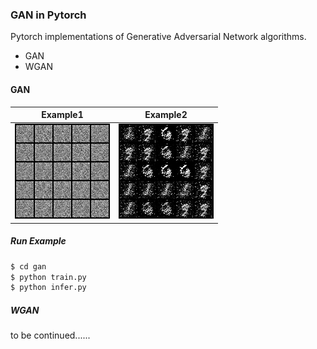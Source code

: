 ### GAN in Pytorch

Pytorch implementations of Generative Adversarial Network algorithms. 

* GAN
* WGAN



#### GAN

|             Example1             |             Example2             |
| :------------------------------: | :------------------------------: |
| ![mnist1](gan/images/mnist1.gif) | ![mnist2](gan/images/mnist2.gif) |



##### Run Example

```bash
$ cd gan
$ python train.py
$ python infer.py
```



##### WGAN

to be continued......